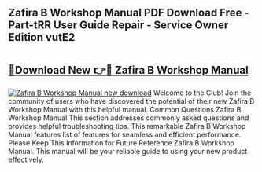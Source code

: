## Zafira B Workshop Manual PDF Download Free - Part-tRR User Guide Repair - Service Owner Edition vutE2

# <h2><a href="http://cf25347.oget.top/?id=Zafira+B+Workshop+Manual">🔗Download New 👉🔴 Zafira B Workshop Manual</a></h2>

[![Zafira B Workshop Manual new download](https://i.imgur.com/5g1atiW.png)](http://cf25347.oget.top/?id=Zafira+B+Workshop+Manual)
Welcome to the Club! Join the community of users who have discovered the potential of their new Zafira B Workshop Manual with this helpful manual. Common Questions Zafira B Workshop Manual This section addresses commonly asked questions and provides helpful troubleshooting tips. This remarkable Zafira B Workshop Manual features list of features for seamless and efficient performance. Please Keep This Information for Future Reference Zafira B Workshop Manual. This manual will be your reliable guide to using your new product effectively.
